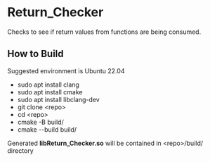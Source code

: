 # Return_Checker

Checks to see if return values from functions are being consumed.



## How to Build

Suggested environment is Ubuntu 22.04

- sudo apt install clang
- sudo apt install cmake
- sudo apt install libclang-dev
- git clone \<repo>
- cd \<repo>
- cmake -B build/
- cmake --build build/

Generated <b>libReturn_Checker.so</b> will be contained in \<repo>/build/ directory